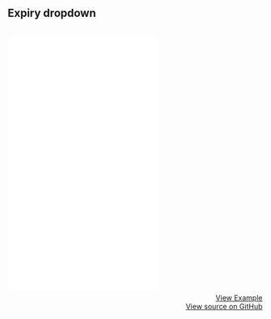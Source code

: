 ## Expiry dropdown
<br>
<iframe style="margin-bottom: 8px;height:500px;" border="0" frameborder="0" height="500" scrolling="no" src="/framepay-docs/examples/example2-1.html"></iframe>
<a target="_blank" href="example2-1.html" style="display: block; text-align: right;">View Example</a>
<a href="https://github.com/Rebilly/framepay-docs/blob/master/docs/.vuepress/public/examples/example2-1.html" style="margin-bottom: 60px; display: block; text-align: right;">View source on GitHub</a>
